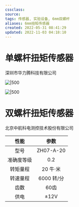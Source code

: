 ```yaml
---
cssclass:
source:
tags: 传感器, 实验设备, 6mm双螺杆
aliases: 6mm扭矩传感器
created: 2022-05-31 08:41:29
updated: 2022-11-03 04:18:10
---
```


# 单螺杆扭矩传感器

深圳市华力腾科技有限公司

![|500](https://img.alicdn.com/imgextra/i2/1587256929/O1CN016l0G0R213X21qkBFf_!!1587256929.jpg)

![|500](https://img.alicdn.com/imgextra/i4/1587256929/O1CN01Y8SuoY213X4pT3ten_!!1587256929.jpg)

# 双螺杆扭矩传感器

北京中航科电测控技术股份有限公司

|    性能    |    参数    |
|:----------:|:----------:|
|    型号    | ZH07-A-20  |
| 准确度等级 |    0.2     |
|  转矩量程  |  20 牛·米  |
|  转速量程  | 6000 转/分 |
|    齿数    |    60齿    |
|    供电    |    ±12V    |


